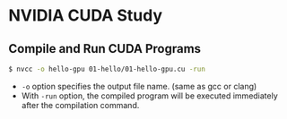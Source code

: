 # NVIDIA CUDA Study

## Compile and Run CUDA Programs

``` bash
$ nvcc -o hello-gpu 01-hello/01-hello-gpu.cu -run
```

* `-o` option specifies the output file name. (same as gcc or clang)
* With `-run` option, the compiled program will be executed immediately after the compilation command.
